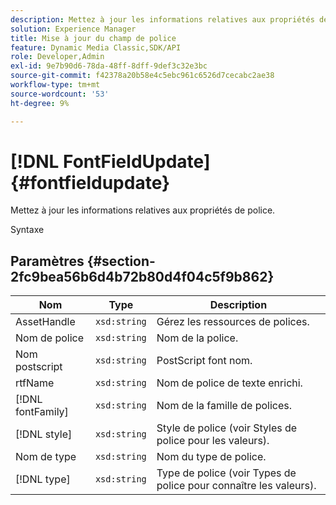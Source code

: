 ```yaml
---
description: Mettez à jour les informations relatives aux propriétés de police.
solution: Experience Manager
title: Mise à jour du champ de police
feature: Dynamic Media Classic,SDK/API
role: Developer,Admin
exl-id: 9e7b90d6-78da-48ff-8dff-9def3c32e3bc
source-git-commit: f42378a20b58e4c5ebc961c6526d7cecabc2ae38
workflow-type: tm+mt
source-wordcount: '53'
ht-degree: 9%

---
```


# [!DNL FontFieldUpdate]{#fontfieldupdate}

Mettez à jour les informations relatives aux propriétés de police.

Syntaxe

## Paramètres {#section-2fc9bea56b6d4b72b80d4f04c5f9b862}

| Nom | Type | Description |
|---|---|---|
| AssetHandle | `xsd:string` | Gérez les ressources de polices. |
| Nom de police | `xsd:string` | Nom de la police. |
| Nom postscript | `xsd:string` | PostScript font nom. |
| rtfName | `xsd:string` | Nom de police de texte enrichi. |
| [!DNL fontFamily] | `xsd:string` | Nom de la famille de polices. |
| [!DNL style] | `xsd:string` | Style de police (voir Styles de police pour les valeurs). |
| Nom de type | `xsd:string` | Nom du type de police. |
| [!DNL type] | `xsd:string` | Type de police (voir Types de police pour connaître les valeurs). |
